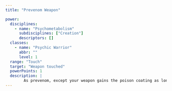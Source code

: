 ```yaml
---
title: "Prevenom Weapon"

power:
  disciplines:
    - name: "Psychometabolism"
      subdisciplines: ["Creation"]
      descriptors: []
  classes:
    - name: "Psychic Warrior"
      abbr: ""
      level: 1
  range: "Touch"
  target: "Weapon touched"
  powerPoints: 1
  description: |
        As prevenom, except your weapon gains the poison coating as long as it remains in your grip.
---
```

